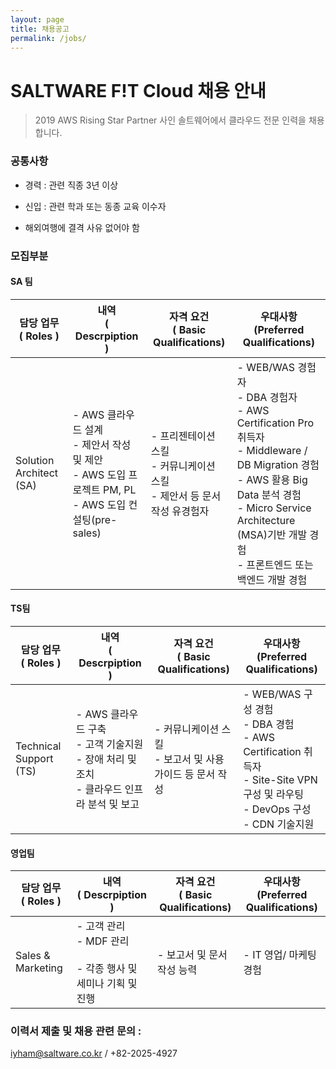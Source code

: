 ```yaml
---
layout: page
title: 채용공고
permalink: /jobs/
---
```


# SALTWARE F!T Cloud 채용 안내

> 2019 AWS Rising Star Partner 사인 솔트웨어에서 클라우드 전문 인력을 채용합니다.



### 공통사항

- 경력 :  관련 직종 3년 이상

- 신입 : 관련 학과 또는 동종 교육 이수자

- 해외여행에 결격 사유 없어야 함

  



### 모집부분

#### SA 팀

| 담당 업무<br /> ( Roles ) | 내역 <br /> ( Descrpiption )                                 | 자격 요건 <br /> ( Basic Qualifications)                     | 우대사항<br /> (Preferred Qualifications)                    |
| ------------------------- | ------------------------------------------------------------ | ------------------------------------------------------------ | ------------------------------------------------------------ |
| Solution Architect (SA)   | - AWS 클라우드 설계  <br /> - 제안서 작성 및 제안 <br /> - AWS 도입 프로젝트 PM, PL <br /> - AWS 도입 컨설팅(pre-sales) | - 프리젠테이션 스킬  <br /> - 커뮤니케이션 스킬 <br /> -  제안서 등 문서 작성 유경험자 | - WEB/WAS 경험자 <br />-  DBA 경험자 <br />- AWS Certification Pro 취득자 <br />- Middleware / DB Migration 경험 <br />- AWS 활용 Big Data 분석 경험 <br />-  Micro Service Architecture (MSA)기반 개발 경험<br />- 프론트엔드 또는 백엔드 개발 경험 |

#### TS팀

| 담당 업무<br /> ( Roles ) | 내역 <br /> ( Descrpiption )                                 | 자격 요건 <br /> ( Basic Qualifications)                     | 우대사항<br /> (Preferred Qualifications)                    |
| ------------------------- | ------------------------------------------------------------ | ------------------------------------------------------------ | ------------------------------------------------------------ |
| Technical Support (TS)    | - AWS 클라우드 구축<br />- 고객 기술지원 <br />- 장애 처리 및 조치<br />- 클라우드 인프라 분석 및 보고 | - 커뮤니케이션 스킬<br />- 보고서 및 사용 가이드 등 문서 작성 | - WEB/WAS 구성 경험<br />- DBA 경험<br />- AWS Certification 취득자<br />- Site-Site VPN 구성 및 라우팅<br />- DevOps 구성<br />- CDN 기술지원 |



#### 영업팀

| 담당 업무<br /> ( Roles ) | 내역 <br /> ( Descrpiption )                                 | 자격 요건 <br /> ( Basic Qualifications) | 우대사항<br /> (Preferred Qualifications) |
| ------------------------- | ------------------------------------------------------------ | ---------------------------------------- | ----------------------------------------- |
| Sales & Marketing         | - 고객 관리<br />- MDF 관리<br /><br />- 각종 행사 및 세미나 기획 및 진행 | - 보고서 및 문서 작성 능력               | - IT 영업/ 마케팅 경험                    |



### 이력서 제출 및 채용 관련 문의 : 

iyham@saltware.co.kr / +82-2025-4927
